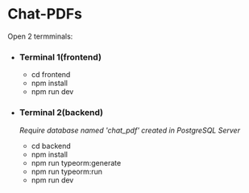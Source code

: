# Chat-PDFs

Open 2 termminals:

- ### Terminal 1(frontend)

  - cd frontend
  - npm install
  - npm run dev

- ### Terminal 2(backend)

  _Require database named 'chat_pdf' created in PostgreSQL Server_

  - cd backend
  - npm install
  - npm run typeorm:generate
  - npm run typeorm:run
  - npm run dev
